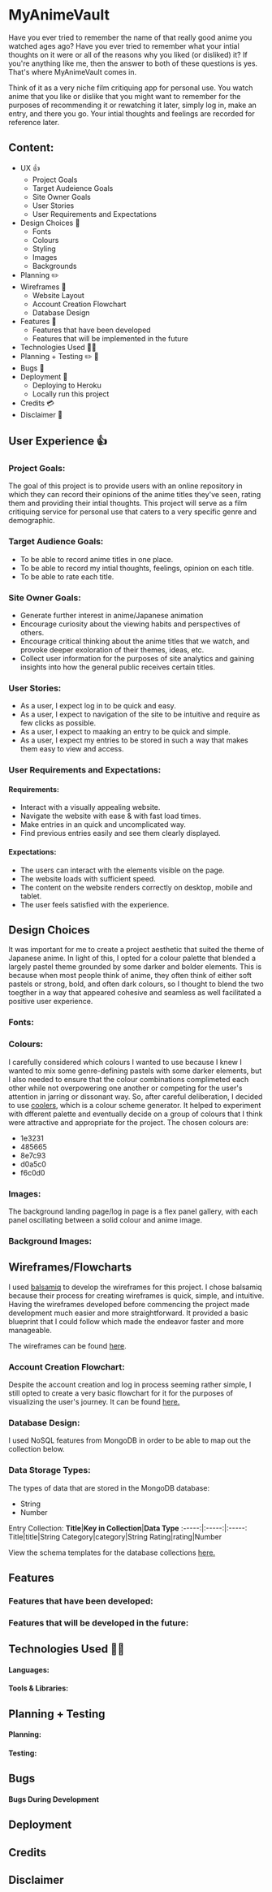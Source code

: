 <h1>MyAnimeVault</h1>
<p>Have you ever tried to remember the name of that really good anime you watched ages ago? Have you ever tried to remember what your intial thoughts on it were or all of the reasons why you liked (or disliked) it? If you're anything like me, then the answer to both of these questions is yes. That's where MyAnimeVault comes in.</p>
<p>Think of it as a very niche film critiquing app for personal use. You watch anime that you like or dislike that you might want to remember for the purposes of recommending it or rewatching it later, simply log in, make an entry, and there you go. Your intial thoughts and feelings are recorded for reference later.<p>

<h2>Content:</h2>
<ul>
  <li>UX 👍
    <ul>
      <li>Project Goals</li>
      <li>Target Audeience Goals</li>
      <li>Site Owner Goals</li>
      <li>User Stories</li>
      <li>User Requirements and Expectations</li>
    </ul>
  </li>
  <li>Design Choices 🎨
    <ul>
      <li>Fonts</li>
      <li>Colours</li>
      <li>Styling</li>
      <li>Images</li>
      <li>Backgrounds</li>
    </ul>
  </li>
  <li>Planning ✏️</li>
  <li>Wireframes 🔧
    <ul>
      <li>Website Layout</li>
      <li>Account Creation Flowchart</li>
      <li>Database Design</li>
    </ul>
  </li>
  <li>Features 🎡
    <ul>
      <li>Features that have been developed</li>
      <li>Features that will be implemented in the future</li>
    </ul>
  </li>
  <li>Technologies Used 👨‍💻</li>
  <li>Planning + Testing ✏️ 🔌</li>
  <li>Bugs 🐞</li>
  <li>Deployment 🚀
    <ul>
      <li>Deploying to Heroku</li>
      <li>Locally run this project</li>
    </ul>
  </li>
  <li>Credits 💳</li>
  <li>Disclaimer 📝</li>
</ul>

<h2>User Experience 👍</h2>
<h3>Project Goals:</h3>
<p>The goal of this project is to provide users with an online repository in which they can record their opinions of the anime titles they've seen, rating them and providing their intial thoughts. This project will serve as a film critiquing service for personal use that caters to a very specific genre and demographic.</p>

<h3>Target Audience Goals:</h3>
<ul>
<li>To be able to record anime titles in one place.</li>
<li>To be able to record my intial thoughts, feelings, opinion on each title.</li>
<li>To be able to rate each title.</li>
</ul>

<h3>Site Owner Goals:</h3>
<ul>
<li>Generate further interest in anime/Japanese animation</li>
<li>Encourage curiosity about the viewing habits and perspectives of others.</li>
<li>Encourage critical thinking about the anime titles that we watch, and provoke deeper exoloration of their themes, ideas, etc.</li>
<li>Collect user information for the purposes of site analytics and gaining insights into how the general public receives certain titles.</li>
</ul>

<h3>User Stories:</h3>
<ul>
<li>As a user, I expect log in to be quick and easy.</li>
<li>As a user, I expect to navigation of the site to be intuitive and require as few clicks as possible.</li>
<li>As a user, I expect to maaking an entry to be quick and simple.</li>
<li>As a user, I expect my entries to be stored in such a way that makes them easy to view and access.</li>
</ul>

<h3>User Requirements and Expectations:</h3>
<h4>Requirements:</h4>
<ul>
<li>Interact with a visually appealing website.</li>
<li>Navigate the website with ease & with fast load times.</li>
<li>Make entries in an quick and uncomplicated way.</li>
<li>Find previous entries easily and see them clearly displayed.</li>
</ul>

<h4>Expectations:</h4>
<ul>
<li>The users can interact with the elements visible on the page.</li>
<li>The website loads with sufficient speed.</li>
<li>The content on the website renders correctly on desktop, mobile and tablet.</li>
<li>The user feels satisfied with the experience.</li>
</ul>

<h2>Design Choices</h2>
<p>It was important for me to create a project aesthetic that suited the theme of Japanese anime. In light of this, I opted for a colour palette that blended a largely pastel theme grounded by some darker and bolder elements. This is because when most people think of anime, they often think of either soft pastels or strong, bold, and often dark colours, so I thought to blend the two toegther in a way that appeared cohesive and seamless as well facilitated a positive user experience.</p>

<h3>Fonts:</h3>

<h3>Colours:</h3>
<p>I carefully considered which colours I wanted to use because I knew I wanted to mix some genre-defining pastels with some darker elements, but I also needed to ensure that the colour combinations complimeted each other while not overpowering one another or competing for the user's attention in jarring or dissonant way. So, after careful deliberation, I decided to use <a href="https://coolors.co/">coolers</a>, which is a colour scheme generator. It helped to experiment with dfferent palette and eventually decide on a group of colours that I think were attractive and appropriate for the project. The chosen colours are:

<ul>
<li>1e3231</li>
<li>485665</li>
<li>8e7c93</li>
<li>d0a5c0</li>
<li>f6c0d0</li>
</ul>

<h3>Images:</h3>
<p>The background landing page/log in page is a flex panel gallery, with each panel oscillating between a solid colour and anime image.</p>

<h3>Background Images:</h3>

<h2>Wireframes/Flowcharts</h2>
<p>I used <a href="https://balsamiq.com/">balsamiq</a> to develop the wireframes for this project. I chose balsamiq because their process for creating wireframes is quick, simple, and intuitive. Having the wireframes developed before commencing the project made development much easier and more straightforward. It provided a basic blueprint that I could follow which made the endeavor faster and more manageable.

The wireframes can be found <a href="https://github.com/kel151/Flixlog/tree/master/wireframes">here</a>.</p>

<h3>Account Creation Flowchart:</h3>
<p>Despite the account creation and log in process seeming rather simple, I still opted to create a very basic flowchart for it for the purposes of visualizing the user's journey. It can be found <a href="https://github.com/kel151/Flixlog/tree/master/fl%20wireframes/flowcharts">here.</a></p>

<h3>Database Design:</h3>
<p>I used NoSQL features from MongoDB in order to be able to map out the collection below.</p>

<h3>Data Storage Types:</h3>
<p>The types of data that are stored in the MongoDB database:</p>
<ul>
<li>String</li>
<li>Number</li>
</ul>

Entry Collection:
**Title**|**Key in Collection**|**Data Type**
:-----:|:-----:|:-----:
Title|title|String
Category|category|String
Rating|rating|Number

View the schema templates for the database collections <a href="">here.</a>

<h2>Features</h2>

<h3>Features that have been developed:</h3>

<h3>Features that will be developed in the future:</h3>

<h2>Technologies Used 👨‍💻</h2>

<h4>Languages:</h4>

<h4>Tools & Libraries:</h4>

<h2>Planning + Testing</h2>

<h4>Planning:</h4>

<h4>Testing:</h4>

<h2>Bugs</h2>

<h4>Bugs During Development</h4>

<h2>Deployment</h2>

<h2>Credits</h2>

<h2>Disclaimer</h2>